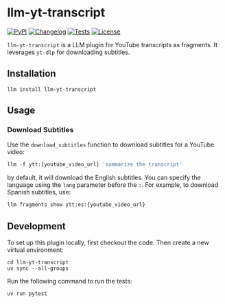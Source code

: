 # llm-yt-transcript

[![PyPI](https://img.shields.io/pypi/v/llm-yt-transcript.svg)](https://pypi.org/project/llm-yt-transcript/)
[![Changelog](https://img.shields.io/github/v/release/kj-9/llm-yt-transcript?include_prereleases&label=changelog)](https://github.com/kj-9/llm-yt-transcript/releases)
[![Tests](https://github.com/kj-9/llm-yt-transcript/actions/workflows/test.yml/badge.svg)](https://github.com/kj-9/llm-yt-transcript/actions/workflows/test.yml)
[![License](https://img.shields.io/badge/license-MIT-blue.svg)](https://github.com/kj-9/llm-yt-transcript/blob/main/LICENSE)

`llm-yt-transcript` is a LLM plugin for YouTube transcripts as fragments. It leverages `yt-dlp` for downloading subtitles.

## Installation

```
llm install llm-yt-transcript
```


## Usage

### Download Subtitles

Use the `download_subtitles` function to download subtitles for a YouTube video:
```python
llm -f ytt:{youtube_video_url} 'summarize the transcript'
```

by default, it will download the English subtitles. You can specify the language using the `lang` parameter before the `:`. 
For example, to download Spanish subtitles, use:
```python
llm fragments show ytt:es:{youtube_video_url}
```


## Development

To set up this plugin locally, first checkout the code. Then create a new virtual environment:

```
cd llm-yt-transcript
uv sync --all-groups
```

Run the following command to run the tests:
```
uv run pytest
```
